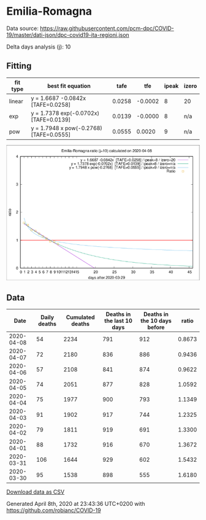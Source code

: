# Emilia-Romagna

Data source: https://raw.githubusercontent.com/pcm-dpc/COVID-19/master/dati-json/dpc-covid19-ita-regioni.json

Delta days analysis (j): 10

## Fitting 
|fit type|best fit equation|tafe|tfe|ipeak|izero|
|-------|-----|--------|------|---|---|
|linear|y = 1.6687 -0.0842x  [TAFE=0.0258]|0.0258|-0.0002|8|20|
|exp|y = 1.7378 exp(-0.0702x)  [TAFE=0.0139]|0.0139|-0.0000|8|n/a|
|pow|y = 1.7948 x pow(-0.2768)  [TAFE=0.0555]|0.0555|0.0020|9|n/a|

![Plot](COVID-19_emilia-romagna_j10_2020-04-08.png)

## Data
|Date|Daily deaths|Cumulated deaths|Deaths in the last 10 days|Deaths in the 10 days before|ratio|
|----|----------|-----------|-------|--------------------|-----|
|2020-04-08|54|2234|791|912|0.8673|
|2020-04-07|72|2180|836|886|0.9436|
|2020-04-06|57|2108|841|874|0.9622|
|2020-04-05|74|2051|877|828|1.0592|
|2020-04-04|75|1977|900|793|1.1349|
|2020-04-03|91|1902|917|744|1.2325|
|2020-04-02|79|1811|919|691|1.3300|
|2020-04-01|88|1732|916|670|1.3672|
|2020-03-31|106|1644|929|602|1.5432|
|2020-03-30|95|1538|898|555|1.6180|

[Download data as CSV](COVID-19_emilia-romagna_j10_2020-04-08.csv)

Generated April 8th, 2020 at 23:43:36 UTC+0200 with https://github.com/robianc/COVID-19
